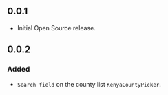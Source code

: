 ## 0.0.1
- Initial Open Source release.

## 0.0.2
### Added
- `Search field` on the county list  `KenyaCountyPicker`.
